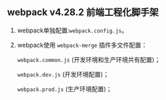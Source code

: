 ## webpack v4.28.2 前端工程化脚手架

1. webpack单独配置:`webpack.config.js`。

2. webpack使用 `webpack-merge` 插件多文件配置：

    `webpack.common.js` (开发环境和生产环境共有配置)；
    
    `webpack.dev.js` (开发环境配置)；
    
    `webpack.prod.js` (生产环境配置)；
    


